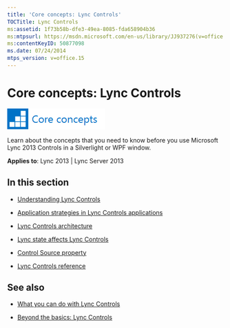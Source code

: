 ```yaml
---
title: 'Core concepts: Lync Controls'
TOCTitle: Lync Controls
ms:assetid: 1f73b58b-dfe3-49ea-8085-fda658904b36
ms:mtpsurl: https://msdn.microsoft.com/en-us/library/JJ937276(v=office.15)
ms:contentKeyID: 50877098
ms.date: 07/24/2014
mtps_version: v=office.15
---
```


# Core concepts: Lync Controls

![Core concepts](images/JJ933133.mod_icon_CoreConcepts_long(Office.15).png "Core concepts")

Learn about the concepts that you need to know before you use Microsoft Lync 2013 Controls in a Silverlight or WPF window.



**Applies to**: Lync 2013 | Lync Server 2013

## In this section

  - [Understanding Lync Controls](understanding-lync-controls.md)

  - [Application strategies in Lync Controls applications](application-strategies-in-lync-controls-applications.md)

  - [Lync Controls architecture](lync-controls-architecture.md)

  - [Lync state affects Lync Controls](lync-state-affects-lync-controls.md)

  - [Control Source property](control-source-property.md)

  - [Lync Controls reference](lync-controls-reference.md)

## See also

  - [What you can do with Lync Controls](what-you-can-do-with-lync-controls.md)

  - [Beyond the basics: Lync Controls](beyond-the-basics-lync-controls.md)

